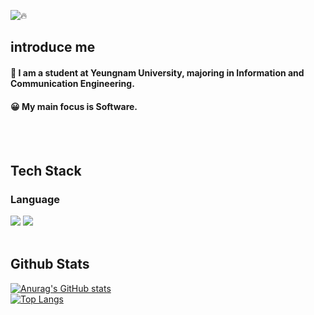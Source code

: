 <div>
  
  <!--Header-->
![🔥](https://capsule-render.vercel.app/api?type=rect&color=ff4500&height=80&section=header&text=🔥%20Tae%20Kyung%20Lee%20🔥&fontSize=40&fontColor=ffffff&animation=blinking)
  
</div>

<div>
  <!--Body-->
  
  ## introduce me 
  #### :school: I am a student at Yeungnam University, majoring in Information and Communication Engineering.<br/>
  #### :grinning: My main focus is Software.<br/>
  <br/>
  <br/>
  
  ## Tech Stack
  ### Language
  <!--C++-->
  <img src="https://img.shields.io/badge/C++-00599C?style=flat-square&logo=C%2B%2B&logoColor=white"/>
  <!--Java-->
  <img src="https://img.shields.io/badge/Java-007396?style=flat-square&logo=OpenJDK&logoColor=white"/>
  <br/>
  <br/>
  
  ## Github Stats
  [![Anurag's GitHub stats](https://github-readme-stats.vercel.app/api?username=TG0410)](https://github.com/anuraghazra/github-readme-stats)
  <br/>
  [![Top Langs](https://github-readme-stats.vercel.app/api/top-langs/?username=TG0410)](https://github.com/anuraghazra/github-readme-stats)
  
</div>
